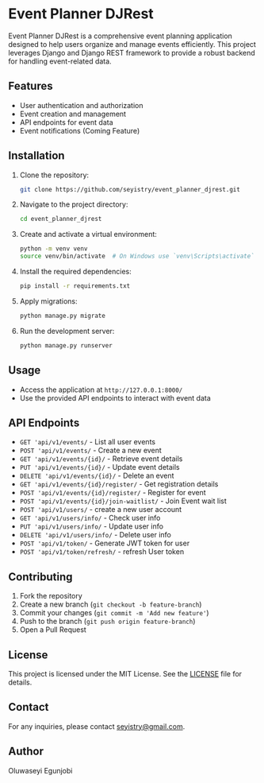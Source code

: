 # Event Planner DJRest

Event Planner DJRest is a comprehensive event planning application designed to help users organize and manage events efficiently. This project leverages Django and Django REST framework to provide a robust backend for handling event-related data.

## Features

- User authentication and authorization
- Event creation and management
- API endpoints for event data
- Event notifications (Coming Feature)

## Installation

1. Clone the repository:
	```bash
	git clone https://github.com/seyistry/event_planner_djrest.git
	```
2. Navigate to the project directory:
	```bash
	cd event_planner_djrest
	```
3. Create and activate a virtual environment:
	```bash
	python -m venv venv
	source venv/bin/activate  # On Windows use `venv\Scripts\activate`
	```
4. Install the required dependencies:
	```bash
	pip install -r requirements.txt
	```
5. Apply migrations:
	```bash
	python manage.py migrate
	```
6. Run the development server:
	```bash
	python manage.py runserver
	```

## Usage

- Access the application at `http://127.0.0.1:8000/`
- Use the provided API endpoints to interact with event data

## API Endpoints

- `GET 'api/v1/events/` - List all user events
- `POST 'api/v1/events/` - Create a new event
- `GET 'api/v1/events/{id}/` - Retrieve event details
- `PUT 'api/v1/events/{id}/` - Update event details
- `DELETE 'api/v1/events/{id}/` - Delete an event
- `GET 'api/v1/events/{id}/register/` - Get registration details
- `POST 'api/v1/events/{id}/register/` - Register for event
- `POST 'api/v1/events/{id}/join-waitlist/` - Join Event wait list
- `POST 'api/v1/users/` - create a new user account
- `GET 'api/v1/users/info/` - Check user info
- `PUT 'api/v1/users/info/` - Update user info
- `DELETE 'api/v1/users/info/` - Delete user info
- `POST 'api/v1/token/` - Generate JWT token for user
- `POST 'api/v1/token/refresh/` - refresh User token

## Contributing

1. Fork the repository
2. Create a new branch (`git checkout -b feature-branch`)
3. Commit your changes (`git commit -m 'Add new feature'`)
4. Push to the branch (`git push origin feature-branch`)
5. Open a Pull Request

## License

This project is licensed under the MIT License. See the [LICENSE](LICENSE) file for details.

## Contact

For any inquiries, please contact [seyistry@gmail.com](mailto:seyistry@gmail.com).

## Author

Oluwaseyi Egunjobi


